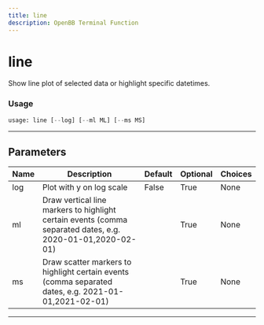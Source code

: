 ```yaml
---
title: line
description: OpenBB Terminal Function
---
```


# line

Show line plot of selected data or highlight specific datetimes.

### Usage

```python
usage: line [--log] [--ml ML] [--ms MS]
```

---

## Parameters

| Name | Description | Default | Optional | Choices |
| ---- | ----------- | ------- | -------- | ------- |
| log | Plot with y on log scale | False | True | None |
| ml | Draw vertical line markers to highlight certain events (comma separated dates, e.g. 2020-01-01,2020-02-01) |  | True | None |
| ms | Draw scatter markers to highlight certain events (comma separated dates, e.g. 2021-01-01,2021-02-01) |  | True | None |
---

